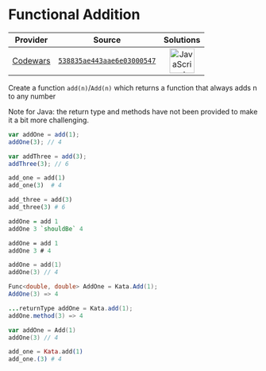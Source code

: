[_metadata_:generated]: - "true"

# Functional Addition

<!-- INFO TABLE BEGIN -->

| Provider                                        | Source                                                                               | Solutions                                                                                                                                                    |
| :---------------------------------------------: | :----------------------------------------------------------------------------------: | :----------------------------------------------------------------------------------------------------------------------------------------------------------: |
| [Codewars](../../../docs/providers/Codewars.md) | [`538835ae443aae6e03000547`](https://www.codewars.com/kata/538835ae443aae6e03000547) | [<img src="https://res.cloudinary.com/rascaltwo/image/upload/v1631924076/javascript_ehszr7.svg" alt="JavaScript" title="JavaScript" width="50" />](solve.js) |

<!-- INFO TABLE END -->

Create a function `add(n)`/`Add(n)` which returns a function that always adds n to any number

Note for Java: the return type and methods have not been provided to make it a bit more challenging.

```javascript
var addOne = add(1);
addOne(3); // 4

var addThree = add(3);
addThree(3); // 6
```
```python
add_one = add(1)
add_one(3)  # 4

add_three = add(3)
add_three(3) # 6
```
```haskell
addOne = add 1
addOne 3 `shouldBe` 4
```
```fsharp
addOne = add 1
addOne 3 # 4
```
```swift
addOne = add(1)
addOne(3) // 4
```
```csharp
Func<double, double> AddOne = Kata.Add(1);
AddOne(3) => 4
```
```java
...returnType addOne = Kata.add(1);
addOne.method(3) => 4
```
```go
var addOne = Add(1)
addOne(3) // 4
```
```elixir
add_one = Kata.add(1)
add_one.(3) # 4
```

